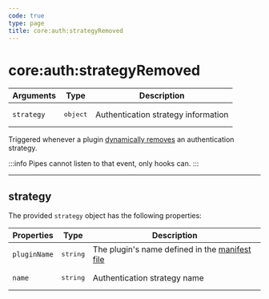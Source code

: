 ```yaml
---
code: true
type: page
title: core:auth:strategyRemoved
---
```


# core:auth:strategyRemoved

<SinceBadge version="1.2.0" />

| Arguments  | Type              | Description                         |
| ---------- | ----------------- | ----------------------------------- |
| `strategy` | <pre>object</pre> | Authentication strategy information |

Triggered whenever a plugin [dynamically removes](/core/1/plugins/plugin-context/accessors/strategies) an authentication strategy.

:::info
Pipes cannot listen to that event, only hooks can.
:::

---

## strategy

The provided `strategy` object has the following properties:

| Properties   | Type              | Description                                                                                                         |
| ------------ | ----------------- | ------------------------------------------------------------------------------------------------------------------- |
| `pluginName` | <pre>string</pre> | The plugin's name defined in the [manifest file](/core/1/plugins/essentials/getting-started/#prerequisites) |
| `name`       | <pre>string</pre> | Authentication strategy name                                                                                        |
